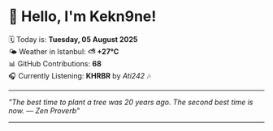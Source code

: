# 👋 Hello, I'm Kekn9ne!

🗓️ Today is: **Tuesday, 05 August 2025**  
🌤️ Weather in Istanbul: **⛅️  +27°C**  
📊 GitHub Contributions: **68**  
🎧 Currently Listening: **KHRBR** by *Ati242* 🎶

---

_"The best time to plant a tree was 20 years ago. The second best time is now. — *Zen Proverb*"_

---

